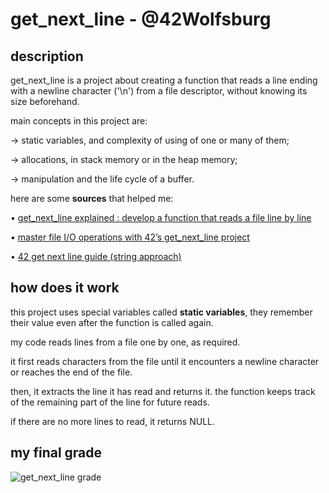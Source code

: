 # get_next_line - @42Wolfsburg
## description
get_next_line is a project about creating a function that reads a line ending with a newline character ('\n') from a file descriptor, without knowing its size beforehand.

main concepts in this project are:

  → static variables, and complexity of using of one or many of them;
  
  → allocations, in stack memory or in the heap memory;
  
  → manipulation and the life cycle of a buffer.

here are some **sources** that helped me:

• [get_next_line explained : develop a function that reads a file line by line](https://www.youtube.com/watch?v=8E9siq7apUU&ab_channel=Oceano)

• [master file I/O operations with 42’s get_next_line project](https://medium.com/@ayogun/master-file-i-o-operations-with-42s-get-next-line-project-5fb001d1fff5)

• [42 get next line guide (string approach)](https://medium.com/@lannur-s/gnl-c3cff1ee552b)
  

## how does it work
this project uses special variables called **static variables**, they remember their value even after the function is called again.

my code reads lines from a file one by one, as required.

it first reads characters from the file until it encounters a newline character or reaches the end of the file.

then, it extracts the line it has read and returns it. the function keeps track of the remaining part of the line for future reads.

if there are no more lines to read, it returns NULL.

## my final grade
![get_next_line grade](https://github.com/idleira/get_next_line/assets/127216218/3197b842-aa2b-4d7b-a57f-31fc3e3156c0)

